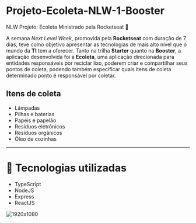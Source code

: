 # Projeto-Ecoleta-NLW-1-Booster
 NLW Projeto: Ecoleta Ministrado pela Rocketseat   🚀
 
 A semana *Next Level Week*, promovida pela **Rocketseat** com duração de 7 dias, teve como objetivo apresentar as tecnologias de mais alto nível que o mundo da **TI** tem a oferecer. Tanto na trilha **Starter** quanto na **Booster**, a aplicação desenvolvida foi a **Ecoleta**, uma aplicação direcionada para entidades responsáveis por reciclar lixo, poderem criar e compartilhar seus pontos de coleta, podendo também especificar quais itens de coleta determinado ponto é responsável por coletar. 

## Itens de coleta

- Lâmpadas
- Pilhas e baterias
- Papeis e papelão
- Resíduos eletrônicos
- Resíduos orgânicos
- Óleo de cozinhas

---

# 🚀  Tecnologias utilizadas

- TypeScript
- NodeJS
- Express
- ReactJS
 
![1920x1080](https://user-images.githubusercontent.com/63308110/83964112-d15c7880-a880-11ea-9383-d60b2b934cd7.jpg)
